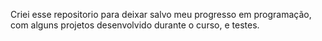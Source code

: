 Criei esse repositorio para deixar salvo meu progresso em programação, com alguns projetos desenvolvido durante o curso, e testes.
